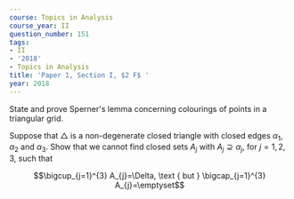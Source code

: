 ```yaml
---
course: Topics in Analysis
course_year: II
question_number: 151
tags:
- II
- '2018'
- Topics in Analysis
title: 'Paper 1, Section I, $2 F$ '
year: 2018
---
```




State and prove Sperner's lemma concerning colourings of points in a triangular grid.

Suppose that $\triangle$ is a non-degenerate closed triangle with closed edges $\alpha_{1}, \alpha_{2}$ and $\alpha_{3}$. Show that we cannot find closed sets $A_{j}$ with $A_{j} \supseteq \alpha_{j}$, for $j=1,2,3$, such that

$$\bigcup_{j=1}^{3} A_{j}=\Delta, \text { but } \bigcap_{j=1}^{3} A_{j}=\emptyset$$